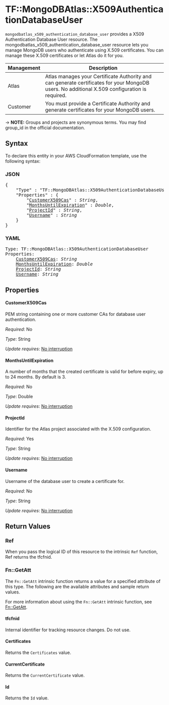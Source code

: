 # TF::MongoDBAtlas::X509AuthenticationDatabaseUser

`mongodbatlas_x509_authentication_database_user` provides a X509 Authentication Database User resource. The mongodbatlas_x509_authentication_database_user resource lets you manage MongoDB users who authenticate using X.509 certificates. You can manage these X.509 certificates or let Atlas do it for you.

| Management  | Description  |
|---|---|
| Atlas  | Atlas manages your Certificate Authority and can generate certificates for your MongoDB users. No additional X.509 configuration is required.  |
| Customer  |  You must provide a Certificate Authority and generate certificates for your MongoDB users. |

-> **NOTE:** Groups and projects are synonymous terms. You may find group_id in the official documentation.

## Syntax

To declare this entity in your AWS CloudFormation template, use the following syntax:

### JSON

<pre>
{
    "Type" : "TF::MongoDBAtlas::X509AuthenticationDatabaseUser",
    "Properties" : {
        "<a href="#customerx509cas" title="CustomerX509Cas">CustomerX509Cas</a>" : <i>String</i>,
        "<a href="#monthsuntilexpiration" title="MonthsUntilExpiration">MonthsUntilExpiration</a>" : <i>Double</i>,
        "<a href="#projectid" title="ProjectId">ProjectId</a>" : <i>String</i>,
        "<a href="#username" title="Username">Username</a>" : <i>String</i>
    }
}
</pre>

### YAML

<pre>
Type: TF::MongoDBAtlas::X509AuthenticationDatabaseUser
Properties:
    <a href="#customerx509cas" title="CustomerX509Cas">CustomerX509Cas</a>: <i>String</i>
    <a href="#monthsuntilexpiration" title="MonthsUntilExpiration">MonthsUntilExpiration</a>: <i>Double</i>
    <a href="#projectid" title="ProjectId">ProjectId</a>: <i>String</i>
    <a href="#username" title="Username">Username</a>: <i>String</i>
</pre>

## Properties

#### CustomerX509Cas

PEM string containing one or more customer CAs for database user authentication.

_Required_: No

_Type_: String

_Update requires_: [No interruption](https://docs.aws.amazon.com/AWSCloudFormation/latest/UserGuide/using-cfn-updating-stacks-update-behaviors.html#update-no-interrupt)

#### MonthsUntilExpiration

A number of months that the created certificate is valid for before expiry, up to 24 months. By default is 3.

_Required_: No

_Type_: Double

_Update requires_: [No interruption](https://docs.aws.amazon.com/AWSCloudFormation/latest/UserGuide/using-cfn-updating-stacks-update-behaviors.html#update-no-interrupt)

#### ProjectId

Identifier for the Atlas project associated with the X.509 configuration.

_Required_: Yes

_Type_: String

_Update requires_: [No interruption](https://docs.aws.amazon.com/AWSCloudFormation/latest/UserGuide/using-cfn-updating-stacks-update-behaviors.html#update-no-interrupt)

#### Username

Username of the database user to create a certificate for.

_Required_: No

_Type_: String

_Update requires_: [No interruption](https://docs.aws.amazon.com/AWSCloudFormation/latest/UserGuide/using-cfn-updating-stacks-update-behaviors.html#update-no-interrupt)

## Return Values

### Ref

When you pass the logical ID of this resource to the intrinsic `Ref` function, Ref returns the tfcfnid.

### Fn::GetAtt

The `Fn::GetAtt` intrinsic function returns a value for a specified attribute of this type. The following are the available attributes and sample return values.

For more information about using the `Fn::GetAtt` intrinsic function, see [Fn::GetAtt](https://docs.aws.amazon.com/AWSCloudFormation/latest/UserGuide/intrinsic-function-reference-getatt.html).

#### tfcfnid

Internal identifier for tracking resource changes. Do not use.

#### Certificates

Returns the <code>Certificates</code> value.

#### CurrentCertificate

Returns the <code>CurrentCertificate</code> value.

#### Id

Returns the <code>Id</code> value.

